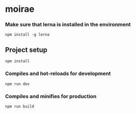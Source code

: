 # moirae

### Make sure that lerna is installed in the environment
```
npm install -g lerna
```

## Project setup
```
npm install
```

### Compiles and hot-reloads for development
```
npm run dev
```

### Compiles and minifies for production
```
npm run build
```
